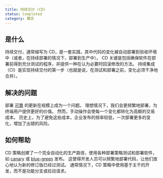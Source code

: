 ```yaml
---
title: 持续交付 (CD)
status: Completed
category: 概念
---
```


## 是什么

持续交付，通常缩写为 CD，是一套实践，其中代码的变化被自动部署到验收环境中（或者，在持续部署的情况下，部署到生产中）。
CD 关键是包括确保软件在部署前得到充分测试的程序，并提供一种在认为必要时回滚修改的方法。
持续集成（CI）是实现持续交付的第一步（也就是说，在测试和部署之前，变化必须干净地合并）。

## 解决的问题

部署 [可靠](/zh-cn/reliability/) 的更新在规模上成为一个问题。
理想情况下，我们会更频繁地部署，为终端用户提供更好的价值。
然而，手动操作会使每一个变化都转化为高额的交易成本。
历史上，为了避免这些成本，企业发布的频率较低，一次部署更多的变化，增加了出错的风险。

## 如何帮助

CD 策略创建了一个完全自动化的生产路径，使用各种部署策略测试和部署软件，如 [canary](/zh-cn/canary_deployment/) 或 [blue-green](/zh-cn/blue_green_deployment/) 发布。
这使得开发人员可以频繁地部署代码，让他们放心地认为新的修订版已经过测试。
通常情况下，CD 策略中使用基于主干的开发，而不是功能分支或拉动请求。

